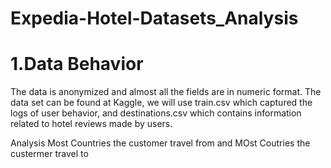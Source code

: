 # Expedia-Hotel-Datasets_Analysis

# 1.Data Behavior
The data is anonymized and almost all the fields are in numeric format. The data set can be found at Kaggle, we will use train.csv which captured the logs of user behavior, and destinations.csv which contains information related to hotel reviews made by users.

Analysis  Most Countries the customer travel from and MOst Coutries the custermer travel to
